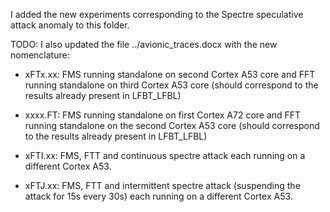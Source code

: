 I added the new experiments corresponding to the Spectre speculative attack anomaly to this folder. 

TODO: I also updated the file ../avionic_traces.docx with the new nomenclature:


 * xFTx.xx: FMS running standalone on second Cortex A53 core and FFT running standalone on third Cortex A53 core (should correspond to the results already present in LFBT_LFBL) 

 * xxxx.FT: FMS running standalone on first Cortex A72 core and FFT running standalone on the second Cortex A53 core (should correspond to the results already present in LFBT_LFBL) 

 * xFTI.xx: FMS, FTT and continuous spectre attack each running on a different Cortex A53.

 * xFTJ.xx: FMS, FTT and intermittent spectre attack (suspending the attack for 15s every 30s) each running on a different Cortex A53.

